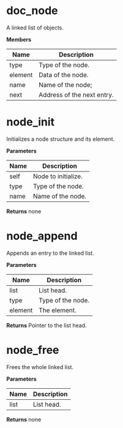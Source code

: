 doc_node
========
A linked list of objects.

**Members**

**Name** | **Description**
-------- | ---------------
type | Type of the node.
element | Data of the node.
name | Name of the node;
next | Address of the next entry.


node_init
=========
Initializes a node structure and its element.

**Parameters**

**Name** | **Description**
-------- | ---------------
self | Node to initialize.
type | Type of the node.
name | Name of the node.

**Returns**
none

node_append
===========
Appends an entry to the linked list.

**Parameters**

**Name** | **Description**
-------- | ---------------
list | List head.
type | Type of the node.
element | The element.

**Returns**
Pointer to the list head.

node_free
=========
Frees the whole linked list.

**Parameters**

**Name** | **Description**
-------- | ---------------
list | List head.

**Returns**
none


